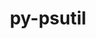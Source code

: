 ---
title: "py-psutil"
layout: cache
categories: [package, v0.22.0]
meta: {"versions": ["5.9.5"], "compilers": ["apple-clang@=15.0.0", "cce@=15.0.1", "gcc@=11.1.0", "gcc@=11.4.0", "gcc@=7.3.1", "gcc@=7.5.0", "gcc@=9.4.0", "oneapi@=2024.0.0"], "oss": ["amzn2", "rhel8", "ubuntu18.04", "ubuntu20.04", "ubuntu22.04", "ventura"], "platforms": ["darwin", "linux"], "targets": ["aarch64", "neoverse_n1", "neoverse_v1", "neoverse_v2", "ppc64le", "x86_64_v3", "zen4"], "stacks": ["aws-isc", "aws-isc-aarch64", "data-vis-sdk", "e4s", "e4s-cray-rhel", "e4s-neoverse-v2", "e4s-neoverse_v1", "e4s-oneapi", "e4s-power", "ml-darwin-aarch64-mps", "ml-linux-x86_64-cpu", "ml-linux-x86_64-cuda", "radiuss", "root"], "num_specs": 15, "num_specs_by_stack": {"root": 15, "ml-darwin-aarch64-mps": 1, "aws-isc-aarch64": 2, "aws-isc": 1, "e4s-cray-rhel": 1, "radiuss": 1, "e4s-power": 1, "data-vis-sdk": 2, "e4s-neoverse_v1": 1, "e4s-neoverse-v2": 1, "e4s": 2, "ml-linux-x86_64-cpu": 1, "ml-linux-x86_64-cuda": 1, "e4s-oneapi": 1}}
spec_details: [{"hash": "verskvzk2wdaostltvhooer5pmwihqgl", "compiler": "apple-clang@=15.0.0", "versions": ["5.9.5"], "os": "ventura", "platform": "darwin", "target": "aarch64", "variants": ["build_system=python_pip"], "stacks": ["root", "ml-darwin-aarch64-mps"], "size": "-", "tarball": "https://binaries.spack.io/v0.22.0/build_cache/darwin-ventura-aarch64/apple-clang-15.0.0/py-psutil-5.9.5/darwin-ventura-aarch64-apple-clang-15.0.0-py-psutil-5.9.5-verskvzk2wdaostltvhooer5pmwihqgl.spack"}, {"hash": "yhpcn6su37xyqtufhe7erwpzfyslczuo", "compiler": "gcc@=7.3.1", "versions": ["5.9.5"], "os": "amzn2", "platform": "linux", "target": "aarch64", "variants": ["build_system=python_pip"], "stacks": ["aws-isc-aarch64", "root"], "size": "-", "tarball": "https://binaries.spack.io/v0.22.0/build_cache/linux-amzn2-aarch64/gcc-7.3.1/py-psutil-5.9.5/linux-amzn2-aarch64-gcc-7.3.1-py-psutil-5.9.5-yhpcn6su37xyqtufhe7erwpzfyslczuo.spack"}, {"hash": "kagp5oxkax6epltqz7daz3pgcciy5bqt", "compiler": "gcc@=7.3.1", "versions": ["5.9.5"], "os": "amzn2", "platform": "linux", "target": "neoverse_n1", "variants": ["build_system=python_pip"], "stacks": ["aws-isc-aarch64", "root"], "size": "-", "tarball": "https://binaries.spack.io/v0.22.0/build_cache/linux-amzn2-neoverse_n1/gcc-7.3.1/py-psutil-5.9.5/linux-amzn2-neoverse_n1-gcc-7.3.1-py-psutil-5.9.5-kagp5oxkax6epltqz7daz3pgcciy5bqt.spack"}, {"hash": "shyerrikwzi6tgnvcw4hdjkc7glm7x4o", "compiler": "gcc@=7.3.1", "versions": ["5.9.5"], "os": "amzn2", "platform": "linux", "target": "x86_64_v3", "variants": ["build_system=python_pip"], "stacks": ["aws-isc", "root"], "size": "-", "tarball": "https://binaries.spack.io/v0.22.0/build_cache/linux-amzn2-x86_64_v3/gcc-7.3.1/py-psutil-5.9.5/linux-amzn2-x86_64_v3-gcc-7.3.1-py-psutil-5.9.5-shyerrikwzi6tgnvcw4hdjkc7glm7x4o.spack"}, {"hash": "2r43yqvexfegxjhqyz3ljopdharjmiyb", "compiler": "cce@=15.0.1", "versions": ["5.9.5"], "os": "rhel8", "platform": "linux", "target": "zen4", "variants": ["build_system=python_pip"], "stacks": ["e4s-cray-rhel", "root"], "size": "-", "tarball": "https://binaries.spack.io/v0.22.0/build_cache/linux-rhel8-zen4/cce-15.0.1/py-psutil-5.9.5/linux-rhel8-zen4-cce-15.0.1-py-psutil-5.9.5-2r43yqvexfegxjhqyz3ljopdharjmiyb.spack"}, {"hash": "jnytlv6peeblrj73bwe3cpx5qknxcv3k", "compiler": "gcc@=7.5.0", "versions": ["5.9.5"], "os": "ubuntu18.04", "platform": "linux", "target": "x86_64_v3", "variants": ["build_system=python_pip"], "stacks": ["root", "radiuss"], "size": "-", "tarball": "https://binaries.spack.io/v0.22.0/build_cache/linux-ubuntu18.04-x86_64_v3/gcc-7.5.0/py-psutil-5.9.5/linux-ubuntu18.04-x86_64_v3-gcc-7.5.0-py-psutil-5.9.5-jnytlv6peeblrj73bwe3cpx5qknxcv3k.spack"}, {"hash": "seuh574qdswl3lhakhuu4pcr5icn7oc5", "compiler": "gcc@=9.4.0", "versions": ["5.9.5"], "os": "ubuntu20.04", "platform": "linux", "target": "ppc64le", "variants": ["build_system=python_pip"], "stacks": ["e4s-power", "root"], "size": "-", "tarball": "https://binaries.spack.io/v0.22.0/build_cache/linux-ubuntu20.04-ppc64le/gcc-9.4.0/py-psutil-5.9.5/linux-ubuntu20.04-ppc64le-gcc-9.4.0-py-psutil-5.9.5-seuh574qdswl3lhakhuu4pcr5icn7oc5.spack"}, {"hash": "x7ciqaqzzqnyw2td5sqybv2cjjuziv77", "compiler": "gcc@=11.1.0", "versions": ["5.9.5"], "os": "ubuntu20.04", "platform": "linux", "target": "x86_64_v3", "variants": ["build_system=python_pip"], "stacks": ["data-vis-sdk", "root"], "size": "-", "tarball": "https://binaries.spack.io/v0.22.0/build_cache/linux-ubuntu20.04-x86_64_v3/gcc-11.1.0/py-psutil-5.9.5/linux-ubuntu20.04-x86_64_v3-gcc-11.1.0-py-psutil-5.9.5-x7ciqaqzzqnyw2td5sqybv2cjjuziv77.spack"}, {"hash": "oylq273ccjvnokw4s34plhc6kryuka4u", "compiler": "gcc@=11.1.0", "versions": ["5.9.5"], "os": "ubuntu20.04", "platform": "linux", "target": "x86_64_v3", "variants": ["build_system=python_pip"], "stacks": ["data-vis-sdk", "root"], "size": "-", "tarball": "https://binaries.spack.io/v0.22.0/build_cache/linux-ubuntu20.04-x86_64_v3/gcc-11.1.0/py-psutil-5.9.5/linux-ubuntu20.04-x86_64_v3-gcc-11.1.0-py-psutil-5.9.5-oylq273ccjvnokw4s34plhc6kryuka4u.spack"}, {"hash": "3axicgl2lpz4emsfpjw5f6i7e4nvm53j", "compiler": "gcc@=11.4.0", "versions": ["5.9.5"], "os": "ubuntu22.04", "platform": "linux", "target": "neoverse_v1", "variants": ["build_system=python_pip"], "stacks": ["root", "e4s-neoverse_v1"], "size": "-", "tarball": "https://binaries.spack.io/v0.22.0/build_cache/linux-ubuntu22.04-neoverse_v1/gcc-11.4.0/py-psutil-5.9.5/linux-ubuntu22.04-neoverse_v1-gcc-11.4.0-py-psutil-5.9.5-3axicgl2lpz4emsfpjw5f6i7e4nvm53j.spack"}, {"hash": "cf6koqvmw5xmcyqdkwlke46mhe65i342", "compiler": "gcc@=11.4.0", "versions": ["5.9.5"], "os": "ubuntu22.04", "platform": "linux", "target": "neoverse_v2", "variants": ["build_system=python_pip"], "stacks": ["root", "e4s-neoverse-v2"], "size": "-", "tarball": "https://binaries.spack.io/v0.22.0/build_cache/linux-ubuntu22.04-neoverse_v2/gcc-11.4.0/py-psutil-5.9.5/linux-ubuntu22.04-neoverse_v2-gcc-11.4.0-py-psutil-5.9.5-cf6koqvmw5xmcyqdkwlke46mhe65i342.spack"}, {"hash": "oaomkxuf2ta3fs46artghifdad77ogp2", "compiler": "gcc@=11.4.0", "versions": ["5.9.5"], "os": "ubuntu22.04", "platform": "linux", "target": "x86_64_v3", "variants": ["build_system=python_pip"], "stacks": ["e4s", "root"], "size": "-", "tarball": "https://binaries.spack.io/v0.22.0/build_cache/linux-ubuntu22.04-x86_64_v3/gcc-11.4.0/py-psutil-5.9.5/linux-ubuntu22.04-x86_64_v3-gcc-11.4.0-py-psutil-5.9.5-oaomkxuf2ta3fs46artghifdad77ogp2.spack"}, {"hash": "bxgstpatbaie3nk446bn46p4tlgxxefh", "compiler": "gcc@=11.4.0", "versions": ["5.9.5"], "os": "ubuntu22.04", "platform": "linux", "target": "x86_64_v3", "variants": ["build_system=python_pip"], "stacks": ["e4s", "root"], "size": "-", "tarball": "https://binaries.spack.io/v0.22.0/build_cache/linux-ubuntu22.04-x86_64_v3/gcc-11.4.0/py-psutil-5.9.5/linux-ubuntu22.04-x86_64_v3-gcc-11.4.0-py-psutil-5.9.5-bxgstpatbaie3nk446bn46p4tlgxxefh.spack"}, {"hash": "gx3dzvhij2l54frad7ydgl6fjtp2e7xh", "compiler": "gcc@=11.4.0", "versions": ["5.9.5"], "os": "ubuntu22.04", "platform": "linux", "target": "x86_64_v3", "variants": ["build_system=python_pip"], "stacks": ["ml-linux-x86_64-cpu", "root", "ml-linux-x86_64-cuda"], "size": "-", "tarball": "https://binaries.spack.io/v0.22.0/build_cache/linux-ubuntu22.04-x86_64_v3/gcc-11.4.0/py-psutil-5.9.5/linux-ubuntu22.04-x86_64_v3-gcc-11.4.0-py-psutil-5.9.5-gx3dzvhij2l54frad7ydgl6fjtp2e7xh.spack"}, {"hash": "oowqevqyhrjlxrwugvaqliz7g4apwdjs", "compiler": "oneapi@=2024.0.0", "versions": ["5.9.5"], "os": "ubuntu22.04", "platform": "linux", "target": "x86_64_v3", "variants": ["build_system=python_pip"], "stacks": ["e4s-oneapi", "root"], "size": "-", "tarball": "https://binaries.spack.io/v0.22.0/build_cache/linux-ubuntu22.04-x86_64_v3/oneapi-2024.0.0/py-psutil-5.9.5/linux-ubuntu22.04-x86_64_v3-oneapi-2024.0.0-py-psutil-5.9.5-oowqevqyhrjlxrwugvaqliz7g4apwdjs.spack"}]
---
